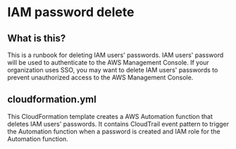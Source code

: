 # IAM password delete

## What is this?

This is a runbook for deleting IAM users' passwords.
IAM users' password will be used to authenticate to the AWS Management Console.
If your organization uses SSO, you may want to delete IAM users' passwords to prevent unauthorized access to the AWS Management Console.

## cloudformation.yml

This CloudFormation template creates a AWS Automation function that deletes IAM users' passwords.
It contains CloudTrail event pattern to trigger the Automation function when a password is created and IAM role for the Automation function.
